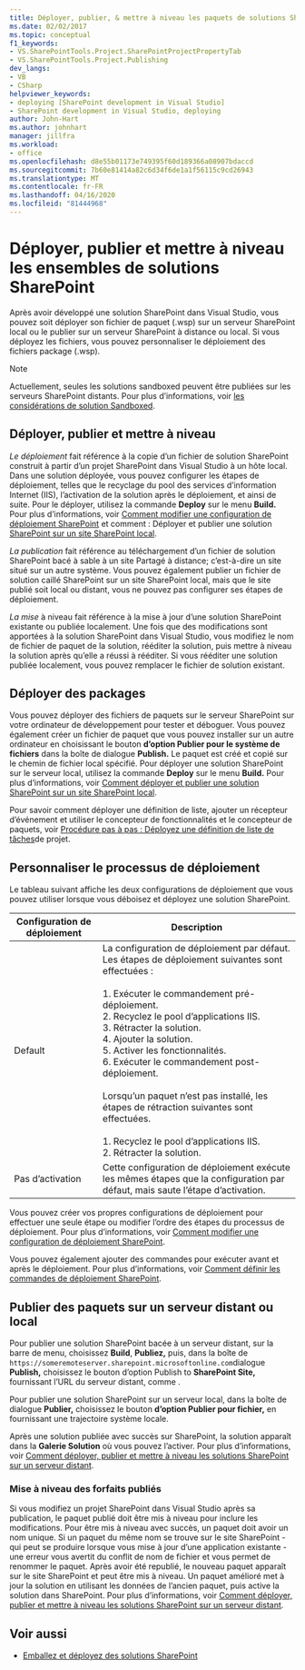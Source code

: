 ```yaml
---
title: Déployer, publier, & mettre à niveau les paquets de solutions SharePoint
ms.date: 02/02/2017
ms.topic: conceptual
f1_keywords:
- VS.SharePointTools.Project.SharePointProjectPropertyTab
- VS.SharePointTools.Project.Publishing
dev_langs:
- VB
- CSharp
helpviewer_keywords:
- deploying [SharePoint development in Visual Studio]
- SharePoint development in Visual Studio, deploying
author: John-Hart
ms.author: johnhart
manager: jillfra
ms.workload:
- office
ms.openlocfilehash: d8e55b01173e749395f60d189366a08907bdaccd
ms.sourcegitcommit: 7b60e81414a82c6d34f6de1a1f56115c9cd26943
ms.translationtype: MT
ms.contentlocale: fr-FR
ms.lasthandoff: 04/16/2020
ms.locfileid: "81444968"
---
```

# <a name="deploy-publish-and-upgrade-sharepoint-solution-packages"></a>Déployer, publier et mettre à niveau les ensembles de solutions SharePoint
  Après avoir développé une solution SharePoint dans Visual Studio, vous pouvez soit déployer son fichier de paquet (.wsp) sur un serveur SharePoint local ou le publier sur un serveur SharePoint à distance ou local. Si vous déployez les fichiers, vous pouvez personnaliser le déploiement des fichiers package (.wsp).

> [!NOTE]
> Actuellement, seules les solutions sandboxed peuvent être publiées sur les serveurs SharePoint distants. Pour plus d’informations, voir [les considérations de solution Sandboxed](../sharepoint/sandboxed-solution-considerations.md).

## <a name="deploy-publish-and-upgrade"></a>Déployer, publier et mettre à niveau
 *Le déploiement* fait référence à la copie d’un fichier de solution SharePoint construit à partir d’un projet SharePoint dans Visual Studio à un hôte local. Dans une solution déployée, vous pouvez configurer les étapes de déploiement, telles que le recyclage du pool des services d’information Internet (IIS), l’activation de la solution après le déploiement, et ainsi de suite. Pour le déployer, utilisez la commande **Deploy** sur le menu **Build.** Pour plus d’informations, voir [Comment modifier une configuration de déploiement SharePoint](../sharepoint/how-to-edit-a-sharepoint-deployment-configuration.md) et comment : Déployer et publier une solution [SharePoint sur un site SharePoint local](../sharepoint/how-to-deploy-and-publish-a-sharepoint-solution-to-a-local-sharepoint-site.md).

 *La publication* fait référence au téléchargement d’un fichier de solution SharePoint bacé à sable à un site Partagé à distance; c’est-à-dire un site situé sur un autre système. Vous pouvez également publier un fichier de solution caillé SharePoint sur un site SharePoint local, mais que le site publié soit local ou distant, vous ne pouvez pas configurer ses étapes de déploiement.

 *La mise* à niveau fait référence à la mise à jour d’une solution SharePoint existante ou publiée localement. Une fois que des modifications sont apportées à la solution SharePoint dans Visual Studio, vous modifiez le nom de fichier de paquet de la solution, rééditer la solution, puis mettre à niveau la solution après qu’elle a réussi à rééditer. Si vous rééditer une solution publiée localement, vous pouvez remplacer le fichier de solution existant.

## <a name="deploy-packages"></a>Déployer des packages
 Vous pouvez déployer des fichiers de paquets sur le serveur SharePoint sur votre ordinateur de développement pour tester et déboguer. Vous pouvez également créer un fichier de paquet que vous pouvez installer sur un autre ordinateur en choisissant le bouton **d’option Publier pour le système de fichiers** dans la boîte de dialogue **Publish.** Le paquet est créé et copié sur le chemin de fichier local spécifié. Pour déployer une solution SharePoint sur le serveur local, utilisez la commande **Deploy** sur le menu **Build.** Pour plus d’informations, voir [Comment déployer et publier une solution SharePoint sur un site SharePoint local](../sharepoint/how-to-deploy-and-publish-a-sharepoint-solution-to-a-local-sharepoint-site.md).

 Pour savoir comment déployer une définition de liste, ajouter un récepteur d’événement et utiliser le concepteur de fonctionnalités et le concepteur de paquets, voir [Procédure pas à pas : Déployez une définition de liste de tâches](../sharepoint/walkthrough-deploying-a-project-task-list-definition.md)de projet.

## <a name="customize-the-deployment-process"></a>Personnaliser le processus de déploiement
 Le tableau suivant affiche les deux configurations de déploiement que vous pouvez utiliser lorsque vous déboisez et déployez une solution SharePoint.

|Configuration de déploiement|Description|
|------------------------------|-----------------|
|Default|La configuration de déploiement par défaut. Les étapes de déploiement suivantes sont effectuées :<br /><br /> 1. Exécuter le commandement pré-déploiement.<br />2. Recyclez le pool d’applications IIS.<br />3. Rétracter la solution.<br />4. Ajouter la solution.<br />5. Activer les fonctionnalités.<br />6. Exécuter le commandement post-déploiement.<br /><br /> Lorsqu’un paquet n’est pas installé, les étapes de rétraction suivantes sont effectuées.<br /><br /> 1. Recyclez le pool d’applications IIS.<br />2. Rétracter la solution.|
|Pas d’activation|Cette configuration de déploiement exécute les mêmes étapes que la configuration par défaut, mais saute l’étape d’activation.|

 Vous pouvez créer vos propres configurations de déploiement pour effectuer une seule étape ou modifier l’ordre des étapes du processus de déploiement. Pour plus d’informations, voir [Comment modifier une configuration de déploiement SharePoint](../sharepoint/how-to-edit-a-sharepoint-deployment-configuration.md).

 Vous pouvez également ajouter des commandes pour exécuter avant et après le déploiement. Pour plus d’informations, voir [Comment définir les commandes de déploiement SharePoint](../sharepoint/how-to-set-sharepoint-deployment-commands.md).

## <a name="publish-packages-to-a-remote-or-local-server"></a>Publier des paquets sur un serveur distant ou local
 Pour publier une solution SharePoint bacée à un serveur distant, sur la barre de menu, choisissez **Build**, **Publiez,** puis, dans la boîte de `https://someremoteserver.sharepoint.microsoftonline.com`dialogue **Publish,** choisissez le bouton d’option Publish to **SharePoint Site,** fournissant l’URL du serveur distant, comme .

 Pour publier une solution SharePoint sur un serveur local, dans la boîte de dialogue **Publier,** choisissez le bouton **d’option Publier pour fichier,** en fournissant une trajectoire système locale.

 Après une solution publiée avec succès sur SharePoint, la solution apparaît dans la **Galerie Solution** où vous pouvez l’activer. Pour plus d’informations, voir [Comment déployer, publier et mettre à niveau les solutions SharePoint sur un serveur distant](../sharepoint/how-to-deploy-publish-and-upgrade-sharepoint-solutions-on-a-remote-server.md).

### <a name="upgrade-published-packages"></a>Mise à niveau des forfaits publiés
 Si vous modifiez un projet SharePoint dans Visual Studio après sa publication, le paquet publié doit être mis à niveau pour inclure les modifications. Pour être mis à niveau avec succès, un paquet doit avoir un nom unique. Si un paquet du même nom se trouve sur le site SharePoint - qui peut se produire lorsque vous mise à jour d’une application existante - une erreur vous avertit du conflit de nom de fichier et vous permet de renommer le paquet. Après avoir été republié, le nouveau paquet apparaît sur le site SharePoint et peut être mis à niveau. Un paquet amélioré met à jour la solution en utilisant les données de l’ancien paquet, puis active la solution dans SharePoint. Pour plus d’informations, voir [Comment déployer, publier et mettre à niveau les solutions SharePoint sur un serveur distant](../sharepoint/how-to-deploy-publish-and-upgrade-sharepoint-solutions-on-a-remote-server.md).

## <a name="see-also"></a>Voir aussi
- [Emballez et déployez des solutions SharePoint](../sharepoint/packaging-and-deploying-sharepoint-solutions.md)
